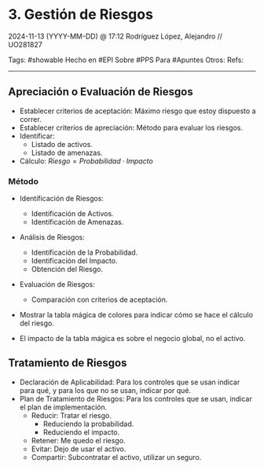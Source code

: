 # 3. Gestión de Riesgos
2024-11-13 (YYYY-MM-DD) @ 17:12
Rodríguez López, Alejandro // UO281827

Tags:
	#showable
	Hecho en #EPI
	Sobre #PPS
	Para #Apuntes
	Otros:
	Refs:
 
<hr>

## Apreciación o Evaluación de Riesgos

- Establecer criterios de aceptación: Máximo riesgo que estoy dispuesto a correr.
- Establecer criterios de apreciación: Método para evaluar los riesgos.
- Identificar:
	- Listado de activos.
	- Listado de amenazas.
- Cálculo: $Riesgo = Probabilidad \cdot Impacto$

### Método

- Identificación de Riesgos:
	- Identificación de Activos.
	- Identificación de Amenazas.
- Análisis de Riesgos:
	- Identificación de la Probabilidad.
	- Identificación del Impacto.
	- Obtención del Riesgo.
- Evaluación de Riesgos:
	- Comparación con criterios de aceptación.

- Mostrar la tabla mágica de colores para indicar cómo se hace el cálculo del riesgo.
- El impacto de la tabla mágica es sobre el negocio global, no el activo.

## Tratamiento de Riesgos

- Declaración de Aplicabilidad: Para los controles que se usan indicar para qué, y para los que no se usan, indicar por qué.
- Plan de Tratamiento de Riesgos: Para los controles que se usan, indicar el plan de implementación.
	- Reducir: Tratar el riesgo.
		- Reduciendo la probabilidad.
		- Reduciendo el impacto.
	- Retener: Me quedo el riesgo.
	- Evitar: Dejo de usar el activo.
	- Compartir: Subcontratar el activo, utilizar un seguro.
